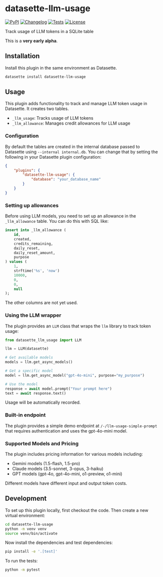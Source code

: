 # datasette-llm-usage

[![PyPI](https://img.shields.io/pypi/v/datasette-llm-usage.svg)](https://pypi.org/project/datasette-llm-usage/)
[![Changelog](https://img.shields.io/github/v/release/datasette/datasette-llm-usage?include_prereleases&label=changelog)](https://github.com/datasette/datasette-llm-usage/releases)
[![Tests](https://github.com/datasette/datasette-llm-usage/actions/workflows/test.yml/badge.svg)](https://github.com/datasette/datasette-llm-usage/actions/workflows/test.yml)
[![License](https://img.shields.io/badge/license-Apache%202.0-blue.svg)](https://github.com/datasette/datasette-llm-usage/blob/main/LICENSE)

Track usage of LLM tokens in a SQLite table

This is a **very early alpha**.

## Installation

Install this plugin in the same environment as Datasette.
```bash
datasette install datasette-llm-usage
```
## Usage

This plugin adds functionality to track and manage LLM token usage in Datasette. It creates two tables.

- `_llm_usage`: Tracks usage of LLM tokens
- `_llm_allowance`: Manages credit allowances for LLM usage

### Configuration

By default the tables are created in the internal database passed to Datasette using `--internal internal.db`. You can change that by setting the following in your Datasette plugin configuration:

```json
{
    "plugins": {
        "datasette-llm-usage": {
            "database": "your_database_name"
        }
    }
}
```

### Setting up allowances

Before using LLM models, you need to set up an allowance in the `_llm_allowance` table. You can do this with SQL like:

```sql
insert into _llm_allowance (
    id,
    created,
    credits_remaining,
    daily_reset,
    daily_reset_amount,
    purpose
) values (
    1,
    strftime('%s', 'now')
    10000,
    0,
    0,
    null
);
```
The other columns are not yet used.

### Using the LLM wrapper

The plugin provides an `LLM` class that wraps the `llm` library to track token usage:

```python
from datasette_llm_usage import LLM

llm = LLM(datasette)

# Get available models
models = llm.get_async_models()

# Get a specific model
model = llm.get_async_model("gpt-4o-mini", purpose="my_purpose")

# Use the model
response = await model.prompt("Your prompt here")
text = await response.text()
```
Usage will be automatically recorded.

### Built-in endpoint

The plugin provides a simple demo endpoint at `/-/llm-usage-simple-prompt` that requires authentication and uses the gpt-4o-mini model.

### Supported Models and Pricing

The plugin includes pricing information for various models including:

- Gemini models (1.5-flash, 1.5-pro)
- Claude models (3.5-sonnet, 3-opus, 3-haiku)
- GPT models (gpt-4o, gpt-4o-mini, o1-preview, o1-mini)

Different models have different input and output token costs.

## Development

To set up this plugin locally, first checkout the code. Then create a new virtual environment:
```bash
cd datasette-llm-usage
python -m venv venv
source venv/bin/activate
```
Now install the dependencies and test dependencies:
```bash
pip install -e '.[test]'
```
To run the tests:
```bash
python -m pytest
```

